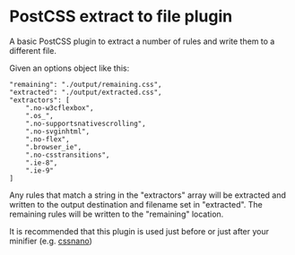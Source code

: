 # PostCSS extract to file plugin

A basic PostCSS plugin to extract a number of rules and write them to a different file.

Given an options object like this:

````
"remaining": "./output/remaining.css",
"extracted": "./output/extracted.css",
"extractors": [
    ".no-w3cflexbox",
    ".os_",
    ".no-supportsnativescrolling",
    ".no-svginhtml",
    ".no-flex",
    ".browser_ie",
    ".no-csstransitions",
    ".ie-8",
    ".ie-9"
]
````

Any rules that match a string in the "extractors" array will be extracted and written to the output destination and filename set in "extracted". The remaining rules will be written to the "remaining" location.

It is recommended that this plugin is used just before or just after your minifier (e.g. [cssnano](http://cssnano.co))
